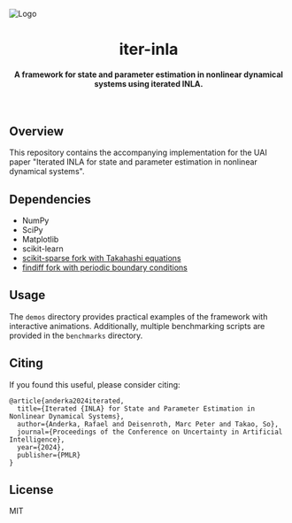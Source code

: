 ![Logo](figures/banner.gif)
<h1 align="center">
  <b>iter-inla</b>
  <br>
</h1>

<h4 align="center">A framework for state and parameter estimation in nonlinear dynamical systems using iterated INLA.</h4>
<br>

## Overview

This repository contains the accompanying implementation for the UAI paper "Iterated INLA for state and parameter estimation in nonlinear dynamical systems".

## Dependencies

- NumPy
- SciPy
- Matplotlib
- scikit-learn
- [scikit-sparse fork with Takahashi equations](https://github.com/rafaelanderka/scikit-sparse)
- [findiff fork with periodic boundary conditions](https://github.com/rafaelanderka/findiff)


## Usage

The `demos` directory provides practical examples of the framework with interactive animations.
Additionally, multiple benchmarking scripts are provided in the `benchmarks` directory.

## Citing
If you found this useful, please consider citing:

```
@article{anderka2024iterated,
  title={Iterated {INLA} for State and Parameter Estimation in Nonlinear Dynamical Systems},
  author={Anderka, Rafael and Deisenroth, Marc Peter and Takao, So},
  journal={Proceedings of the Conference on Uncertainty in Artificial Intelligence},
  year={2024},
  publisher={PMLR}
}
```

## License
MIT
